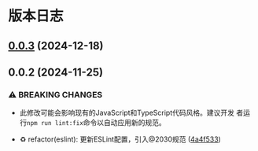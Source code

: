 # 版本日志

## [0.0.3](https://github.com/Jun2030/simple-apple/compare/v0.0.2...v0.0.3) (2024-12-18)

## 0.0.2 (2024-11-25)

### ⚠ BREAKING CHANGES

* 此修改可能会影响现有的JavaScript和TypeScript代码风格。建议开发
者运行`npm run lint:fix`命令以自动应用新的规范。

* ♻️ refactor(eslint): 更新ESLint配置，引入@2030规范 ([4a4f533](https://github.com/Jun2030/simple-apple/commit/4a4f533e08a90c251f97f7cbe1c8e7b04a997d3d))
